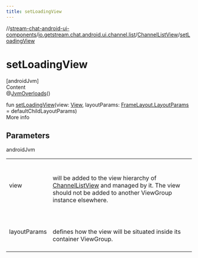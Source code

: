 ```yaml
---
title: setLoadingView
---
```

//[stream-chat-android-ui-components](../../../index.md)/[io.getstream.chat.android.ui.channel.list](../index.md)/[ChannelListView](index.md)/[setLoadingView](setLoadingView.md)



# setLoadingView  
[androidJvm]  
Content  
@[JvmOverloads](https://kotlinlang.org/api/latest/jvm/stdlib/kotlin.jvm/-jvm-overloads/index.html)()  
  
fun [setLoadingView](setLoadingView.md)(view: [View](https://developer.android.com/reference/kotlin/android/view/View.html), layoutParams: [FrameLayout.LayoutParams](https://developer.android.com/reference/kotlin/android/widget/FrameLayout.LayoutParams.html) = defaultChildLayoutParams)  
More info  


## Parameters  
  
androidJvm  
  
| | |
|---|---|
| <a name="io.getstream.chat.android.ui.channel.list/ChannelListView/setLoadingView/#android.view.View#android.widget.FrameLayout.LayoutParams/PointingToDeclaration/"></a>view| <a name="io.getstream.chat.android.ui.channel.list/ChannelListView/setLoadingView/#android.view.View#android.widget.FrameLayout.LayoutParams/PointingToDeclaration/"></a><br/><br/>will be added to the view hierarchy of [ChannelListView](index.md) and managed by it. The view should not be added to another ViewGroup instance elsewhere.<br/><br/>|
| <a name="io.getstream.chat.android.ui.channel.list/ChannelListView/setLoadingView/#android.view.View#android.widget.FrameLayout.LayoutParams/PointingToDeclaration/"></a>layoutParams| <a name="io.getstream.chat.android.ui.channel.list/ChannelListView/setLoadingView/#android.view.View#android.widget.FrameLayout.LayoutParams/PointingToDeclaration/"></a><br/><br/>defines how the view will be situated inside its container ViewGroup.<br/><br/>|
  
  



